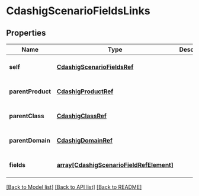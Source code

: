 # CdashigScenarioFieldsLinks

## Properties
Name | Type | Description | Notes
------------ | ------------- | ------------- | -------------
**self** | [**CdashigScenarioFieldsRef**](CdashigScenarioFieldsRef.md) |  | [optional] [default to null]
**parentProduct** | [**CdashigProductRef**](CdashigProductRef.md) |  | [optional] [default to null]
**parentClass** | [**CdashigClassRef**](CdashigClassRef.md) |  | [optional] [default to null]
**parentDomain** | [**CdashigDomainRef**](CdashigDomainRef.md) |  | [optional] [default to null]
**fields** | [**array[CdashigScenarioFieldRefElement]**](CdashigScenarioFieldRefElement.md) |  | [optional] [default to null]

[[Back to Model list]](../README.md#documentation-for-models) [[Back to API list]](../README.md#documentation-for-api-endpoints) [[Back to README]](../README.md)


